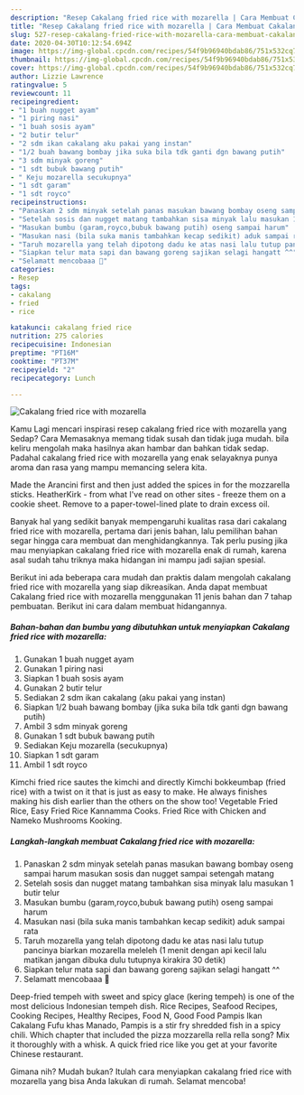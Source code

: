 ```yaml
---
description: "Resep Cakalang fried rice with mozarella | Cara Membuat Cakalang fried rice with mozarella Yang Enak dan Simpel"
title: "Resep Cakalang fried rice with mozarella | Cara Membuat Cakalang fried rice with mozarella Yang Enak dan Simpel"
slug: 527-resep-cakalang-fried-rice-with-mozarella-cara-membuat-cakalang-fried-rice-with-mozarella-yang-enak-dan-simpel
date: 2020-04-30T10:12:54.694Z
image: https://img-global.cpcdn.com/recipes/54f9b96940bdab86/751x532cq70/cakalang-fried-rice-with-mozarella-foto-resep-utama.jpg
thumbnail: https://img-global.cpcdn.com/recipes/54f9b96940bdab86/751x532cq70/cakalang-fried-rice-with-mozarella-foto-resep-utama.jpg
cover: https://img-global.cpcdn.com/recipes/54f9b96940bdab86/751x532cq70/cakalang-fried-rice-with-mozarella-foto-resep-utama.jpg
author: Lizzie Lawrence
ratingvalue: 5
reviewcount: 11
recipeingredient:
- "1 buah nugget ayam"
- "1 piring nasi"
- "1 buah sosis ayam"
- "2 butir telur"
- "2 sdm ikan cakalang aku pakai yang instan"
- "1/2 buah bawang bombay jika suka bila tdk ganti dgn bawang putih"
- "3 sdm minyak goreng"
- "1 sdt bubuk bawang putih"
- " Keju mozarella secukupnya"
- "1 sdt garam"
- "1 sdt royco"
recipeinstructions:
- "Panaskan 2 sdm minyak setelah panas masukan bawang bombay oseng sampai harum masukan sosis dan nugget sampai setengah matang"
- "Setelah sosis dan nugget matang tambahkan sisa minyak lalu masukan 1 butir telur"
- "Masukan bumbu (garam,royco,bubuk bawang putih) oseng sampai harum"
- "Masukan nasi (bila suka manis tambahkan kecap sedikit) aduk sampai rata"
- "Taruh mozarella yang telah dipotong dadu ke atas nasi lalu tutup pancinya biarkan mozarella meleleh (1 menit dengan api kecil lalu matikan jangan dibuka dulu tutupnya kirakira 30 detik)"
- "Siapkan telur mata sapi dan bawang goreng sajikan selagi hangatt ^^"
- "Selamatt mencobaaa 🖤"
categories:
- Resep
tags:
- cakalang
- fried
- rice

katakunci: cakalang fried rice 
nutrition: 275 calories
recipecuisine: Indonesian
preptime: "PT16M"
cooktime: "PT37M"
recipeyield: "2"
recipecategory: Lunch

---
```



![Cakalang fried rice with mozarella](https://img-global.cpcdn.com/recipes/54f9b96940bdab86/751x532cq70/cakalang-fried-rice-with-mozarella-foto-resep-utama.jpg)

Kamu Lagi mencari inspirasi resep cakalang fried rice with mozarella yang Sedap? Cara Memasaknya memang tidak susah dan tidak juga mudah. bila keliru mengolah maka hasilnya akan hambar dan bahkan tidak sedap. Padahal cakalang fried rice with mozarella yang enak selayaknya punya aroma dan rasa yang mampu memancing selera kita.

Made the Arancini first and then just added the spices in for the mozzarella sticks. HeatherKirk - from what I&#39;ve read on other sites - freeze them on a cookie sheet. Remove to a paper-towel-lined plate to drain excess oil.

Banyak hal yang sedikit banyak mempengaruhi kualitas rasa dari cakalang fried rice with mozarella, pertama dari jenis bahan, lalu pemilihan bahan segar hingga cara membuat dan menghidangkannya. Tak perlu pusing jika mau menyiapkan cakalang fried rice with mozarella enak di rumah, karena asal sudah tahu triknya maka hidangan ini mampu jadi sajian spesial.


Berikut ini ada beberapa cara mudah dan praktis dalam mengolah cakalang fried rice with mozarella yang siap dikreasikan. Anda dapat membuat Cakalang fried rice with mozarella menggunakan 11 jenis bahan dan 7 tahap pembuatan. Berikut ini cara dalam membuat hidangannya.

<!--inarticleads1-->

##### Bahan-bahan dan bumbu yang dibutuhkan untuk menyiapkan Cakalang fried rice with mozarella:

1. Gunakan 1 buah nugget ayam
1. Gunakan 1 piring nasi
1. Siapkan 1 buah sosis ayam
1. Gunakan 2 butir telur
1. Sediakan 2 sdm ikan cakalang (aku pakai yang instan)
1. Siapkan 1/2 buah bawang bombay (jika suka bila tdk ganti dgn bawang putih)
1. Ambil 3 sdm minyak goreng
1. Gunakan 1 sdt bubuk bawang putih
1. Sediakan  Keju mozarella (secukupnya)
1. Siapkan 1 sdt garam
1. Ambil 1 sdt royco


Kimchi fried rice sautes the kimchi and directly Kimchi bokkeumbap (fried rice) with a twist on it that is just as easy to make. He always finishes making his dish earlier than the others on the show too! Vegetable Fried Rice, Easy Fried Rice Kannamma Cooks. Fried Rice with Chicken and Nameko Mushrooms Kooking. 

<!--inarticleads2-->

##### Langkah-langkah membuat Cakalang fried rice with mozarella:

1. Panaskan 2 sdm minyak setelah panas masukan bawang bombay oseng sampai harum masukan sosis dan nugget sampai setengah matang
1. Setelah sosis dan nugget matang tambahkan sisa minyak lalu masukan 1 butir telur
1. Masukan bumbu (garam,royco,bubuk bawang putih) oseng sampai harum
1. Masukan nasi (bila suka manis tambahkan kecap sedikit) aduk sampai rata
1. Taruh mozarella yang telah dipotong dadu ke atas nasi lalu tutup pancinya biarkan mozarella meleleh (1 menit dengan api kecil lalu matikan jangan dibuka dulu tutupnya kirakira 30 detik)
1. Siapkan telur mata sapi dan bawang goreng sajikan selagi hangatt ^^
1. Selamatt mencobaaa 🖤


Deep-fried tempeh with sweet and spicy glace (kering tempeh) is one of the most delicious Indonesian tempeh dish. Rice Recipes, Seafood Recipes, Cooking Recipes, Healthy Recipes, Food N, Good Food Pampis Ikan Cakalang Fufu khas Manado, Pampis is a stir fry shredded fish in a spicy chili. Which chapter that included the pizza mozzarella rella rella song? Mix it thoroughly with a whisk. A quick fried rice like you get at your favorite Chinese restaurant. 

Gimana nih? Mudah bukan? Itulah cara menyiapkan cakalang fried rice with mozarella yang bisa Anda lakukan di rumah. Selamat mencoba!
